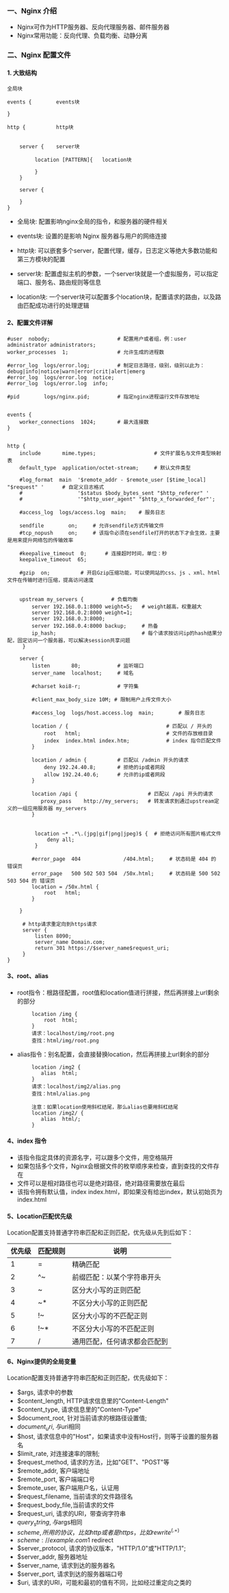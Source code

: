 ### 一、Nginx 介绍
* Nginx可作为HTTP服务器、反向代理服务器、邮件服务器
* Nginx常用功能：反向代理、负载均衡、动静分离



### 二、Nginx 配置文件
#### 1. 大致结构
```
全局块

events {        events块
    
}

http {          http块
    
    
    server {    server块
       
         location [PATTERN]{   location块
              
         }
    }
    
    server {            
       
    }
}

```
* 全局块: 配置影响nginx全局的指令，和服务器的硬件相关

* events块: 设置的是影响 Nginx 服务器与用户的网络连接
* http块: 可以嵌套多个server，配置代理，缓存，日志定义等绝大多数功能和第三方模块的配置
* server块: 配置虚拟主机的参数，一个server块就是一个虚拟服务，可以指定端口、服务名、路由规则等信息
* location块: 一个server块可以配置多个location块，配置请求的路由，以及路由匹配成功进行的处理逻辑



#### 2、配置文件详解
```
#user  nobody;                      # 配置用户或者组，例：user administrator administrators;   
worker_processes  1;                # 允许生成的进程数

#error_log  logs/error.log;         # 制定日志路径，级别，级别以此为：debug|info|notice|warn|error|crit|alert|emerg
#error_log  logs/error.log  notice;
#error_log  logs/error.log  info;

#pid        logs/nginx.pid;         # 指定nginx进程运行文件存放地址


events {
    worker_connections  1024;       # 最大连接数
}


http {
    include       mime.types;                   # 文件扩展名与文件类型映射表
    default_type  application/octet-stream;     # 默认文件类型

    #log_format  main  '$remote_addr - $remote_user [$time_local] "$request" '      # 自定义日志格式
    #                  '$status $body_bytes_sent "$http_referer" '
    #                  '"$http_user_agent" "$http_x_forwarded_for"';

    #access_log  logs/access.log  main;    # 服务日志   

    sendfile        on;     # 允许sendfile方式传输文件
    #tcp_nopush     on;     # 该指令必须在sendfile打开的状态下才会生效，主要是用来提升网络包的传输效率
 
    #keepalive_timeout  0;      # 连接超时时间，单位：秒
    keepalive_timeout  65;  

    #gzip  on;          # 开启Gzip压缩功能，可以使网站的css、js 、xml、html 文件在传输时进行压缩，提高访问速度
        
        
    upstream my_servers {         # 负载均衡
        server 192.168.0.1:8000 weight=5;   # weight越高，权重越大
        server 192.168.0.2:8000 weight=1;
        server 192.168.0.3:8000;
        server 192.168.0.4:8000 backup;     # 热备
        ip_hash;                            # 每个请求按访问ip的hash结果分配，固定访问一个服务器，可以解决session共享问题
     }
        
    server {
        listen       80;            # 监听端口
        server_name  localhost;     # 域名

        #charset koi8-r;            # 字符集
        
        #client_max_body_size 10M; # 限制用户上传文件大小
        
        #access_log  logs/host.access.log  main;        # 服务日志  

        location / {                                # 匹配以 / 开头的
            root   html;                            # 文件的存放根目录   
            index  index.html index.htm;            # index 指令匹配文件
        }
        
        location / admin {          # 匹配以 /admin 开头的请求
            deny 192.24.40.8;       # 拒绝的ip或者网段
            allow 192.24.40.6;      # 允许的ip或者网段   
        }

        location /api {                       # 匹配以 /api 开头的请求   
           proxy_pass    http://my_servers;   # 转发请求到通过upstream定义的一组应用服务器 my_servers
        } 

         
         location ~* .*\.(jpg|gif|png|jpeg)$ {  # 拒绝访问所有图片格式文件
             deny all;
         }
          
        #error_page  404              /404.html;     # 状态码是 404 的 错误页
        error_page   500 502 503 504  /50x.html;     # 状态码是 500 502 503 504 的 错误页
        location = /50x.html {
            root   html;
        }

    }

     # http请求重定向到https请求
     server {
         listen 8090;
         server_name Domain.com;
         return 301 https://$server_name$request_uri;
     }
}

```

#### 3、root、alias
* root指令：根路径配置，root值和location值进行拼接，然后再拼接上url剩余的部分

```
        location /img {                               
            root  html;                              
        }
        请求：localhost/img/root.png
        查找：html/img/root.png
```



* alias指令：别名配置，会直接替换location，然后再拼接上url剩余的部分

```
        location /img2 {                               
           alias  html;                                
        }
        请求：localhost/img2/alias.png
        查找：html/alias.png
        
        注意：如果location使用斜杠结尾，那么alias也要用斜杠结尾
        location /img2/ {                               
           alias  html/;                                
        }
```


  
#### 4、index 指令
* 该指令指定具体的资源名字，可以跟多个文件，用空格隔开
* 如果包括多个文件，Nginx会根据文件的枚举顺序来检查，直到查找的文件存在
* 文件可以是相对路径也可以是绝对路径，绝对路径需要放在最后
* 该指令拥有默认值，index index.html，即如果没有给出index，默认初始页为index.html


#### 5、Location匹配优先级
Location配置支持普通字符串匹配和正则匹配，优先级从先到后如下：

| 优先级   | 匹配规则   | 说明     |
| ------  | ------- | --------- |
| 1      | =           | 精确匹配                       |
| 2      | ^~          |  前缀匹配：以某个字符串开头               |
| 3      | ~           |  区分大小写的正则匹配           |
| 4      | ~*          |  不区分大小写的正则匹配        |
| 5      | !~          |   区分大小写的不匹配正则       |
| 6      | !~*         |   不区分大小写的不匹配正则    |
| 7      | /           |   通用匹配，任何请求都会匹配到 |

#### 6、Nginx提供的全局变量
Location配置支持普通字符串匹配和正则匹配，优先级如下：
* $args, 请求中的参数
* $content_length, HTTP请求信息里的"Content-Length"
* $content_type, 请求信息里的"Content-Type"
* $document_root, 针对当前请求的根路径设置值;
* $document_uri, 与$uri相同
* $host, 请求信息中的"Host"，如果请求中没有Host行，则等于设置的服务器名
* $limit_rate, 对连接速率的限制;
* $request_method, 请求的方法，比如"GET"、"POST"等
* $remote_addr, 客户端地址
* $remote_port, 客户端端口号
* $remote_user, 客户端用户名，认证用
* $request_filename, 当前请求的文件路径名
* $request_body_file,当前请求的文件
* $request_uri, 请求的URI，带查询字符串
* $query_string, 与$args相同
* $scheme, 所用的协议，比如http或者是https，比如rewrite ^(.+)$
* $scheme://example.com$1 redirect        
* $server_protocol, 请求的协议版本，"HTTP/1.0"或"HTTP/1.1";
* $server_addr, 服务器地址
* $server_name, 请求到达的服务器名
* $server_port, 请求到达的服务器端口号
* $uri, 请求的URI，可能和最初的值有不同，比如经过重定向之类的